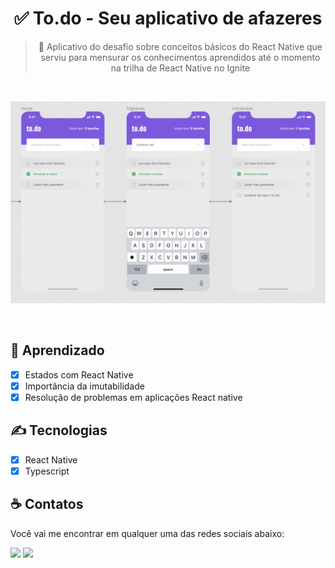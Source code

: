 
<div align="center">
  <h1>✅ To.do - Seu aplicativo de afazeres</h1>
  
 > 📱 Aplicativo do desafio sobre conceitos básicos do React Native que serviu para mensurar os conhecimentos aprendidos até o momento na trilha de React Native no Ignite
    
 <br>
   <p>
    <img width="800" height"400" src="assets/todolist.png">
  </p>
<br>
  
</div>

## 🔨 Aprendizado

- [x] Estados com React Native
- [x] Importância da imutabilidade
- [x] Resolução de problemas em aplicações React native

## ✍ Tecnologias

- [x] React Native
- [x] Typescript

## ☕ Contatos

Você vai me encontrar em qualquer uma das redes sociais abaixo:

<a href = "mailto: tiagocdev@gmail.com"><img src="https://img.shields.io/badge/-Gmail-%23EA4335?style=for-the-badge&logo=gmail&logoColor=white" target="_blank" margin-right="10px"></a>
<a href="https://www.linkedin.com/in/tiagocunhadecampos/" target="_blank"><img src="https://img.shields.io/badge/-LinkedIn-%230077B5?style=for-the-badge&logo=linkedin&logoColor=white" target="_blank"></a>
